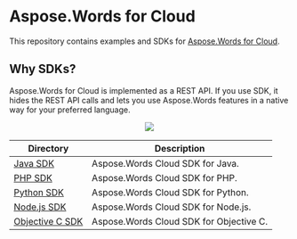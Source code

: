 # Aspose.Words for Cloud
This repository contains examples and SDKs for [Aspose.Words for Cloud](http://www.aspose.com/cloud/word-api.aspx).

## Why SDKs?
Aspose.Words for Cloud is implemented as a REST API. If you use SDK, it hides the REST API calls and lets you use Aspose.Words features in a native way for your preferred language.

<p align="center">
  <a title="Download complete Aspose.Words for Cloud source code" href="https://github.com/asposewords/Aspose_Words_Cloud/archive/master.zip">
	<img src="https://raw.github.com/AsposeExamples/java-examples-dashboard/master/images/downloadZip-Button-Large.png" />
  </a>
</p>

Directory | Description
--------- | -----------
[Java SDK](SDKs/Aspose.Words_Cloud_SDK_for_Java)  |  Aspose.Words Cloud SDK for Java.
[PHP SDK](SDKs/Aspose.Words_Cloud_SDK_for_PHP)  | Aspose.Words Cloud SDK for PHP.
[Python SDK](SDKs/Aspose.Words_Cloud_SDK_for_Python) | Aspose.Words Cloud SDK for Python.
[Node.js SDK](SDKs/Aspose.Words_Cloud_SDK_for_NodeJS) | Aspose.Words Cloud SDK for Node.js.
[Objective C SDK](SDKs/Aspose.Words_Cloud_SDK_for_ObjectiveC) | Aspose.Words Cloud SDK for Objective C. 


